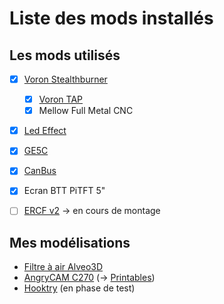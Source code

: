# Liste des mods installés

## Les mods utilisés
* [X] [Voron Stealthburner](https://github.com/VoronDesign/Voron-Stealthburner)
  * [X] [Voron TAP](https://github.com/VoronDesign/Voron-Tap)
  * [X] Mellow Full Metal CNC
* [X] [Led Effect](https://github.com/julianschill/klipper-led_effect)
* [X] [GE5C](https://mods.vorondesign.com/details/eB5T2RNQcYI4o6cilhpXEg)
* [X] [CanBus](https://github.com/chripink/CanBus-Tuto)
* [X] Ecran BTT PiTFT 5"  
* [ ] [ERCF v2](https://github.com/Enraged-Rabbit-Community/ERCF_v2) → en cours de montage



## Mes modélisations
* [Filtre à air Alveo3D](https://github.com/Itzo1978/Voron-2.4/tree/main/VoronMods/Air%20Filter%20Alveo3D%20for%20Voron%202.4)
* [AngryCAM C270](https://www.printables.com/fr/model/487010-angrycam-logitech-c270-voron) (→ [Printables](https://www.printables.com/))
* [Hooktry](#) (en phase de test)